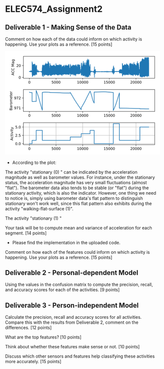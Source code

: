 # ELEC574_Assignment2

## Deliverable 1 - Making Sense of the Data

Comment on how each of the data could inform on which activity is happening. Use your plots as a reference. [15 points]

![](1.png)

- According to the plot:

The activity "stationary (0) " can be indicated by the acceleration magnitude as well as barometer values. For instance, under the stationary status, the acceleration magnitude has very small fluctuations (almost "flat"). The barometer data also tends to be stable (or "flat") during the stationary activity, which is also the indicator. However, one thing we need to notice is, simply using barometer data's flat pattern to distinguish stationary won't work well, since this flat pattern also exhibits during the activity "walking-flat-surface (1)".

The activity "stationary (1) " 

Your task will be to compute mean and variance of acceleration for each segment. [14 points]

- Please find the implementation in the uploaded code.

Comment on how each of the features could inform on which activity is happening. Use your plots as a reference. [15 points]

## Deliverable 2 - Personal-dependent Model

Using the values in the confusion matrix to compute the precision, recall, and accuracy scores for each of the activities. [9 points]

## Deliverable 3 - Person-independent Model

Calculate the precision, recall and accuracy scores for all activities. Compare this with the results from Deliverable 2, comment on the differences. [12 points]

What are the top features? [10 points]

Think about whether these features make sense or not. [10 points] 

Discuss which other sensors and features help classifying these activities more accurately. [15 points]
